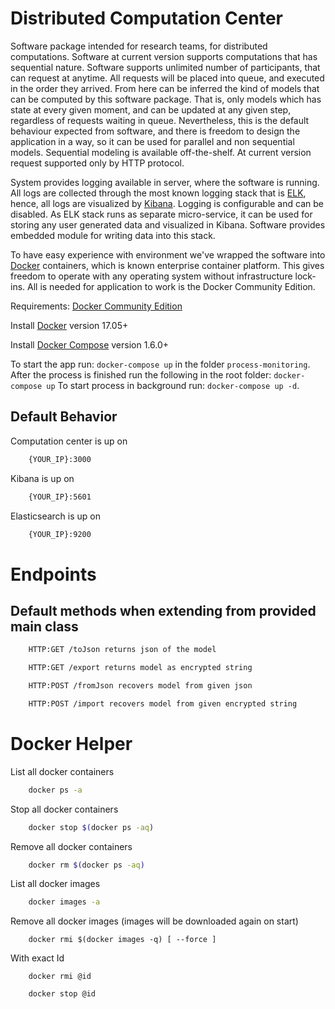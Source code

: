 # Distributed Computation Center

Software package intended for research teams, for distributed computations. Software at current version supports computations that has sequential nature. Software supports unlimited number of participants, that can request at anytime. All requests will be placed into queue, and executed in the order they arrived. From here can be inferred the kind of models that can be computed by this software package. That is, only models which has state at every given moment, and can be updated at any given step, regardless of requests waiting in queue. Nevertheless, this is the default behaviour expected from software, and there is freedom to design the application in a way, so it can be used for parallel and non sequential models. Sequential modeling is available off-the-shelf. At current version request supported only by HTTP protocol.

System provides logging available in server, where the software is running. All logs are collected through the most known logging stack that is [ELK](hhttps://www.elastic.co/elk-stack), hence, all logs are visualized by [Kibana](https://www.elastic.co/products/kibana). Logging is configurable and can be disabled. As ELK stack runs as separate micro-service, it can be used for storing any user generated data and visualized in Kibana. Software provides embedded module for writing data into this stack.

To have easy experience with environment we've wrapped the software into [Docker](https://www.docker.com/) containers, which is known enterprise container platform. This gives freedom to operate with any operating system without infrastructure lock-ins. All is needed for application to work is the Docker Community Edition. 

Requirements: [Docker Community Edition](https://www.docker.com/community-edition)

Install [Docker](https://www.docker.com/products/docker-engine#/download) version 17.05+

Install [Docker Compose](https://docs.docker.com/compose/install/) version 1.6.0+


To start the app run: `docker-compose up` in the folder `process-monitoring`.
After the process is finished run the following in the root folder: `docker-compose up`
To start process in background run: `docker-compose up -d`.

## Default Behavior

Computation center is up on 
```sh
    {YOUR_IP}:3000
```

Kibana is up on 
```sh
    {YOUR_IP}:5601
```

Elasticsearch is up on 
```sh
    {YOUR_IP}:9200
```

# Endpoints

## Default methods when extending from provided main class
```sh
    HTTP:GET /toJson returns json of the model
```
```sh
    HTTP:GET /export returns model as encrypted string
```
```sh
    HTTP:POST /fromJson recovers model from given json
```
```sh
    HTTP:POST /import recovers model from given encrypted string
```

# Docker Helper

List all docker containers 
```sh
    docker ps -a
```
Stop all docker containers 
```sh
    docker stop $(docker ps -aq)
```
Remove all docker containers
 
```sh
    docker rm $(docker ps -aq)
```
List all docker images

```sh
    docker images -a
```
Remove all docker images (images will be downloaded again on start)

```
    docker rmi $(docker images -q) [ --force ]
```
With exact Id

```
    docker rmi @id
```
```
    docker stop @id
```
